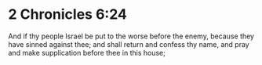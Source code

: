 # 2 Chronicles 6:24

And if thy people Israel be put to the worse before the enemy, because they have sinned against thee; and shall return and confess thy name, and pray and make supplication before thee in this house;